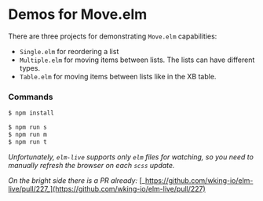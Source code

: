 # Demos for Move.elm

There are three projects for demonstrating `Move.elm` capabilities:

-   `Single.elm` for reordering a list
-   `Multiple.elm` for moving items between lists. The lists can have different types.
-   `Table.elm` for moving items between lists like in the XB table.

### Commands

```bash
$ npm install

$ npm run s
$ npm run m
$ npm run t
```

_Unfortunately, `elm-live` supports only `elm` files for watching, so you need to manually refresh the browser on each `scss` update._

_On the bright side there is a PR already:_ [_https://github.com/wking-io/elm-live/pull/227_](https://github.com/wking-io/elm-live/pull/227)
